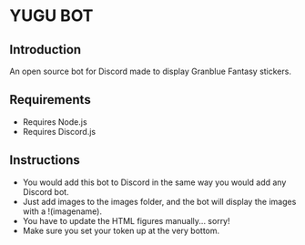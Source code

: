 # **YUGU BOT**

## **Introduction**

An open source bot for Discord made to display Granblue Fantasy stickers.

## **Requirements**
* Requires Node.js
* Requires Discord.js

## **Instructions**
* You would add this bot to Discord in the same way you would add any Discord bot.
* Just add images to the images folder, and the bot will display the images with a !(imagename).
* You have to update the HTML figures manually... sorry!
* Make sure you set your token up at the very bottom.